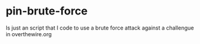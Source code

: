 # pin-brute-force
Is just an script that I code to use a brute force attack against a challengue in overthewire.org
